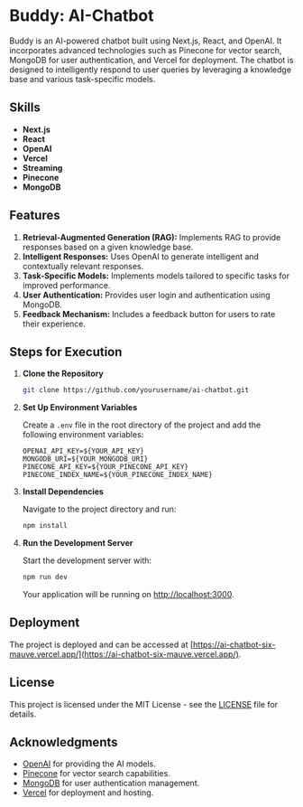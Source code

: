 # Buddy: AI-Chatbot

Buddy is an AI-powered chatbot built using Next.js, React, and OpenAI. It incorporates advanced technologies such as Pinecone for vector search, MongoDB for user authentication, and Vercel for deployment. The chatbot is designed to intelligently respond to user queries by leveraging a knowledge base and various task-specific models.

## Skills

- **Next.js**
- **React**
- **OpenAI**
- **Vercel**
- **Streaming**
- **Pinecone**
- **MongoDB**

## Features

1. **Retrieval-Augmented Generation (RAG):** Implements RAG to provide responses based on a given knowledge base.
2. **Intelligent Responses:** Uses OpenAI to generate intelligent and contextually relevant responses.
3. **Task-Specific Models:** Implements models tailored to specific tasks for improved performance.
4. **User Authentication:** Provides user login and authentication using MongoDB.
5. **Feedback Mechanism:** Includes a feedback button for users to rate their experience.

## Steps for Execution

1. **Clone the Repository**

    ```bash
    git clone https://github.com/yourusername/ai-chatbot.git
    ```

2. **Set Up Environment Variables**

    Create a `.env` file in the root directory of the project and add the following environment variables:

    ```env
    OPENAI_API_KEY=${YOUR_API_KEY}
    MONGODB_URI=${YOUR_MONGODB_URI}
    PINECONE_API_KEY=${YOUR_PINECONE_API_KEY}
    PINECONE_INDEX_NAME=${YOUR_PINECONE_INDEX_NAME}
    ```

3. **Install Dependencies**

    Navigate to the project directory and run:

    ```bash
    npm install
    ```

4. **Run the Development Server**

    Start the development server with:

    ```bash
    npm run dev
    ```

    Your application will be running on [http://localhost:3000](http://localhost:3000).

## Deployment

The project is deployed and can be accessed at [https://ai-chatbot-six-mauve.vercel.app/](https://ai-chatbot-six-mauve.vercel.app/). 

## License

This project is licensed under the MIT License - see the [LICENSE](LICENSE) file for details.

## Acknowledgments

- [OpenAI](https://openai.com) for providing the AI models.
- [Pinecone](https://www.pinecone.io) for vector search capabilities.
- [MongoDB](https://www.mongodb.com) for user authentication management.
- [Vercel](https://vercel.com) for deployment and hosting.
